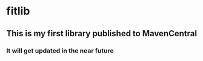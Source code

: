 # fitlib

## This is my first library published to MavenCentral

### It will get updated in the near future
